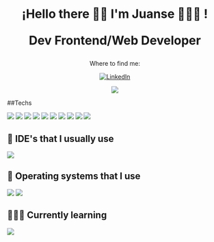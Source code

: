<h1 align='center'>
    ¡Hello there 🖖🏼 I'm Juanse 👨🏻‍💻 !
    <p align='center'>Dev Frontend/Web Developer</p>
</h1>

<p align='center'>
Where to find me:
</p>

<p align='center'>
<a href="https://www.linkedin.com/in/juan-segundo-sosa-081a4a180/" target="_blank"><img alt="LinkedIn" src="https://img.shields.io/badge/linkedin-%230077B5.svg?&style=for-the-badge&logo=linkedin&logoColor=white" /></a>
</p>

  
<p align='center'>
  <a href="https://github.com/anuraghazra/github-readme-stats">
  <!-- Change the `github-readme-stats.anuraghazra1.vercel.app` to `github-readme-stats.vercel.app`  -->
  <img align="center" src="https://github-readme-stats.vercel.app/api/top-langs/?username=Juanse1998&layout=compact&theme=tokyonight" />
</a>
</p>

##Techs

<a><img src="https://img.shields.io/badge/angular%20-%23DD0031.svg?&style=for-the-badge&logo=angular&logoColor=white"/>
</a> 
<a><img src="https://img.shields.io/badge/angular.js%20-%23E23237.svg?&style=for-the-badge&logo=angularjs&logoColor=white"/>
</a>
<a><img src="https://img.shields.io/badge/javascript%20-%23DD0031.svg?&style=for-the-badge&logo=javascript&logoColor=white"/>
</a> 
<a><img src="https://img.shields.io/badge/react%20-%23DD0031.svg?&style=for-the-badge&logo=react&logoColor=white"/>
</a> 
<a><img src="https://img.shields.io/badge/ruby%20-%23DD0031.svg?&style=for-the-badge&logo=ruby&logoColor=white"/>
</a> 
<a><img src="https://img.shields.io/badge/html%20-%23DD0031.svg?&style=for-the-badge&logo=html5&logoColor=white"/>
</a>
<a><img src="https://img.shields.io/badge/materialdesign%20-%23757575.svg?&style=for-the-badge&logo=material-design&logoColor=white"/>
</a> 
<a><img src="https://img.shields.io/badge/react-native%20-%23DD0031.svg?&style=for-the-badge&logo=react&logoColor=white"/>
</a> 
<a><img src="https://img.shields.io/badge/css3%20-%231572B6.svg?&style=for-the-badge&logo=css3&logoColor=white"/>
</a> 
<a><img src="https://img.shields.io/badge/git-%23F05032.svg?&style=for-the-badge&logo=git&logoColor=white"/>
</a> 

## 📃 IDE's that I usually use
<a><img src="https://img.shields.io/badge/Visual Studio Code-%23007ACC.svg?&style=for-the-badge&logo=visual-studio-code&logoColor=white"/>
</a> 

## 💽 Operating systems that I use
<a>
<img src="https://img.shields.io/badge/Linux-%23FCC624.svg?&style=for-the-badge&logo=linux&logoColor=white"/>
</a> 
<a>
<img src="https://img.shields.io/badge/Mac Os-%23999999.svg?&style=for-the-badge&logo=apple&logoColor=white"/>
</a> 

## 👨🏻‍💻 Currently learning
<a>
<img src="https://img.shields.io/badge/java%20-%23DD0031.svg?&style=for-the-badge&logo=java&logoColor=white"/>
</a> 







